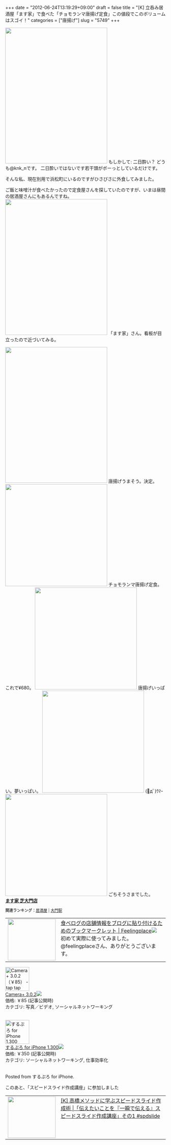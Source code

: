 +++
date = "2012-06-24T13:19:29+09:00"
draft = false
title = "[K] 立呑み居酒屋「ます家」で食べた「チョモランマ唐揚げ定食」この値段でこのボリュームはスゴイ！"
categories = ["唐揚げ"]
slug = "5749"
+++

<img src="http://knk-n.com.s3-website-ap-northeast-1.amazonaws.com/images/2012/06/slooProImg_20120624131911.jpg" alt="" width="320" height="426" class="slooProImg" />
もしかして: 二日酔い？ どうも@knk_nです。 
二日酔いではないです若干頭がボーっとしているだけです。 

そんな私、現在別用で浜松町にいるのですがひさびさに外食してみました。

<!--more-->

ご飯と味噌汁が食べたかったので定食屋さんを探していたのですが、いまは昼間の居酒屋さんにもあるんですね。 <img alt="" src="http://knk-n.com.s3-website-ap-northeast-1.amazonaws.com/images/2012/06/slooProImg_20120624131928.jpg" width="320" height="426" class="slooProImg" />
「ます家」さん。看板が目立ったので近づいてみる。 

<img alt="" src="http://knk-n.com.s3-website-ap-northeast-1.amazonaws.com/images/2012/06/slooProImg_20120624131925.jpg" width="320" height="426" class="slooProImg" /> 
唐揚げうまそう。決定。 

<img alt="" src="http://knk-n.com.s3-website-ap-northeast-1.amazonaws.com/images/2012/06/slooProImg_20120624131922.jpg" width="320" height="320" class="slooProImg" /> 
チョモランマ唐揚げ定食。これで¥680。 

<img alt="" src="http://knk-n.com.s3-website-ap-northeast-1.amazonaws.com/images/2012/06/slooProImg_20120624131919.jpg" width="320" height="320" class="slooProImg" /> 
唐揚げいっぱい。夢いっぱい。 

<img alt="" src="http://knk-n.com.s3-website-ap-northeast-1.amazonaws.com/images/2012/06/slooProImg_20120624131917.jpg" width="320" height="320" class="slooProImg" /> 
(ﾟдﾟ)ｳﾏｰ

 <img alt="" src="http://knk-n.com.s3-website-ap-northeast-1.amazonaws.com/images/2012/06/slooProImg_20120624131915.jpg" width="320" height="320" class="slooProImg" /> 
ごちそうさまでした。

<div><strong><a href="http://r.tabelog.com/tokyo/A1314/A131401/13039658/" target="_blank">ます家 芝大門店</a></strong><br><script src="http://r.tabelog.com/badge/google_badge?rcd=13039658" type="text/javascript" charset="utf-8"></script></div><p style="color:#444444; font-size:12px;"><strong>関連ランキング：</strong><a href="http://r.tabelog.com/izakaya/">居酒屋</a> | <a href="http://r.tabelog.com/tokyo/A1314/A131401/R5702/">大門駅</a></p> <table width="100%"><td valign="top" width="150"><a href="http://www.feelingplace.com/2012/06/01/153032/" target="_blank"><img border="0" src="http://capture.heartrails.com/150x130/shadow?http://www.feelingplace.com/2012/06/01/153032/" alt="" width="150" height="130" /></a></td><td valign="top"><a href="http://www.feelingplace.com/2012/06/01/153032/" target="_blank">食べログの店舗情報をブログに貼り付けるためのブックマークレット | Feelingplace</a><a href="http://b.hatena.ne.jp/entry/http://www.feelingplace.com/2012/06/01/153032/" target="_blank"><img border="0" src="http://b.hatena.ne.jp/entry/image/large/http://www.feelingplace.com/2012/06/01/153032/" /></a><br>初めて実際に使ってみました。@feelingplaceさん、ありがとうございます。</td></table> <table class="appstorehelper"><a href="http://click.linksynergy.com/fs-bin/stat?id=48HB7K3zmMg&offerid=94348&type=3&subid=0&tmpid=2192&RD_PARM1=http%253A%252F%252Fitunes.apple.com%252Fjp%252Fapp%252Fcamera%252B%252Fid329670577%253Fmt%253D8%2526uo%253D4%2526partnerId%253D30" target="new"><img class="appstorehelper_appicn" width="75" height="75" src="http://a3.mzstatic.com/us/r1000/110/Purple/v4/68/4c/7f/684c7fb6-d903-dc7d-9528-e5520ac8092a/mzm.jszhtrie.175x175-75.png" alt="Camera+ 3.0.2（￥85） - tap tap tap - tap tap tap LLC"></a><div class="appstorehelper_text"><a href="http://click.linksynergy.com/fs-bin/stat?id=48HB7K3zmMg&offerid=94348&type=3&subid=0&tmpid=2192&RD_PARM1=http%253A%252F%252Fitunes.apple.com%252Fjp%252Fapp%252Fcamera%252B%252Fid329670577%253Fmt%253D8%2526uo%253D4%2526partnerId%253D30" target="new">Camera+ 3.0.2</a><a href="http://click.linksynergy.com/fs-bin/stat?id=48HB7K3zmMg&offerid=94348&type=3&subid=0&tmpid=2192&RD_PARM1=http%253A%252F%252Fitunes.apple.com%252Fjp%252Fapp%252Fcamera%252B%252Fid329670577%253Fmt%253D8%2526uo%253D4%2526partnerId%253D30" target="itunes_store"><img class="appstorehelper_icn" src="http://ax.phobos.apple.com.edgesuite.net/ja_jp/images/web/linkmaker/badge_appstore-sm.gif" ></a><br>価格: ￥85 (記事公開時)<br>カテゴリ: 写真／ビデオ, ソーシャルネットワーキング</div></table> <table class="appstorehelper"><a href="http://click.linksynergy.com/fs-bin/stat?id=48HB7K3zmMg&offerid=94348&type=3&subid=0&tmpid=2192&RD_PARM1=http%253A%252F%252Fitunes.apple.com%252Fjp%252Fapp%252Fsurupuro-for-iphone%252Fid436676299%253Fmt%253D8%2526uo%253D4%2526partnerId%253D30" target="new"><img class="appstorehelper_appicn" width="75" height="75" src="http://a1.mzstatic.com/us/r1000/103/Purple/v4/22/ff/d4/22ffd4b1-e475-3d34-63fc-035575806582/mzl.xejvrijs.175x175-75.jpg" alt="するぷろ for iPhone 1.300（￥350） - Gachatech - isshin"></a><div class="appstorehelper_text"><a href="http://click.linksynergy.com/fs-bin/stat?id=48HB7K3zmMg&offerid=94348&type=3&subid=0&tmpid=2192&RD_PARM1=http%253A%252F%252Fitunes.apple.com%252Fjp%252Fapp%252Fsurupuro-for-iphone%252Fid436676299%253Fmt%253D8%2526uo%253D4%2526partnerId%253D30" target="new">するぷろ for iPhone 1.300</a><a href="http://click.linksynergy.com/fs-bin/stat?id=48HB7K3zmMg&offerid=94348&type=3&subid=0&tmpid=2192&RD_PARM1=http%253A%252F%252Fitunes.apple.com%252Fjp%252Fapp%252Fsurupuro-for-iphone%252Fid436676299%253Fmt%253D8%2526uo%253D4%2526partnerId%253D30" target="itunes_store"><img class="appstorehelper_icn" src="http://ax.phobos.apple.com.edgesuite.net/ja_jp/images/web/linkmaker/badge_appstore-sm.gif" ></a><br>価格: ￥350 (記事公開時)<br>カテゴリ: ソーシャルネットワーキング, 仕事効率化<br></div></table> Posted from するぷろ for iPhone.

このあと、「スピードスライド作成講座」に参加しました
<table width="100%"><td valign="top" width="150"><a href="http://knk-n.com/2012/06/28/spdslide_vol1/" target="_blank"><img border="0" src="http://capture.heartrails.com/150x130/shadow?http://knk-n.com/2012/06/28/spdslide_vol1/" alt="" width="150" height="130" /></a></td><td valign="top"><a  href="http://knk-n.com/2012/06/28/spdslide_vol1/" target="_blank">[K] 高橋メソッドに学ぶスピードスライド作成術 |「伝えたいことを『一瞬で伝える』スピードスライド作成講座」その1 #spdslide</a><script type="text/javascript">var url = "http://knk-n.com/2012/06/28/spdslide_vol1/";</script><script src="http://api.b.st-hatena.com/entry.count?url=http://knk-n.com/2012/06/28/spdslide_vol1/&callback=hatebTxt"></script>
</td></table>
